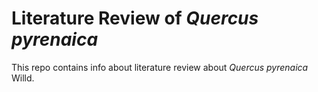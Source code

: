 # Literature Review of *Quercus pyrenaica* 

This repo contains info about literature review about *Quercus pyrenaica* Willd. 

